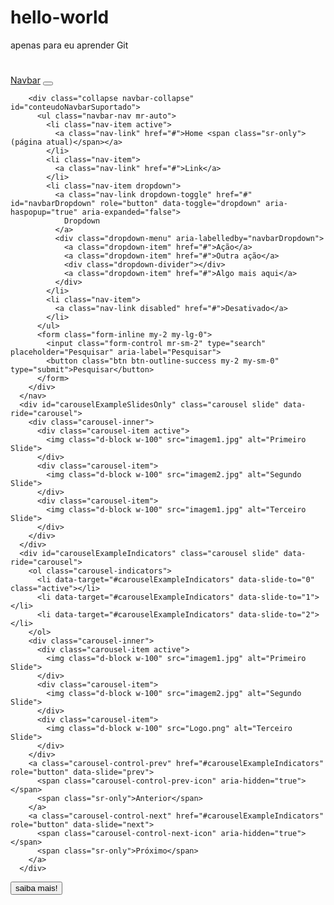 # hello-world
apenas para eu aprender Git
<!DOCTYPE html>
<html lang="pt-br">
<head>
    <meta charset="UTF-8">
    <meta name="viewport" content="width=device-width, initial-scale=1.0">
    <link rel="stylesheet" href="https://stackpath.bootstrapcdn.com/bootstrap/4.1.3/css/bootstrap.min.css" integrity="sha384-MCw98/SFnGE8fJT3GXwEOngsV7Zt27NXFoaoApmYm81iuXoPkFOJwJ8ERdknLPMO" crossorigin="anonymous">
    <title>Document</title>
    <h1></h1>
</head>
<body>
    <nav class="navbar navbar-expand-lg navbar-light bg- darck">
        <a class="navbar-brand" href="#">Navbar</a>
        <button class="navbar-toggler" type="button" data-toggle="collapse" data-target="#conteudoNavbarSuportado" aria-controls="conteudoNavbarSuportado" aria-expanded="false" aria-label="Alterna navegação">
          <span class="navbar-toggler-icon"></span>
        </button>
      
        <div class="collapse navbar-collapse" id="conteudoNavbarSuportado">
          <ul class="navbar-nav mr-auto">
            <li class="nav-item active">
              <a class="nav-link" href="#">Home <span class="sr-only">(página atual)</span></a>
            </li>
            <li class="nav-item">
              <a class="nav-link" href="#">Link</a>
            </li>
            <li class="nav-item dropdown">
              <a class="nav-link dropdown-toggle" href="#" id="navbarDropdown" role="button" data-toggle="dropdown" aria-haspopup="true" aria-expanded="false">
                Dropdown
              </a>
              <div class="dropdown-menu" aria-labelledby="navbarDropdown">
                <a class="dropdown-item" href="#">Ação</a>
                <a class="dropdown-item" href="#">Outra ação</a>
                <div class="dropdown-divider"></div>
                <a class="dropdown-item" href="#">Algo mais aqui</a>
              </div>
            </li>
            <li class="nav-item">
              <a class="nav-link disabled" href="#">Desativado</a>
            </li>
          </ul>
          <form class="form-inline my-2 my-lg-0">
            <input class="form-control mr-sm-2" type="search" placeholder="Pesquisar" aria-label="Pesquisar">
            <button class="btn btn-outline-success my-2 my-sm-0" type="submit">Pesquisar</button>
          </form>
        </div>
      </nav>
      <div id="carouselExampleSlidesOnly" class="carousel slide" data-ride="carousel">
        <div class="carousel-inner">
          <div class="carousel-item active">
            <img class="d-block w-100" src="imagem1.jpg" alt="Primeiro Slide">
          </div>
          <div class="carousel-item">
            <img class="d-block w-100" src="imagem2.jpg" alt="Segundo Slide">
          </div>
          <div class="carousel-item">
            <img class="d-block w-100" src="imagem1.jpg" alt="Terceiro Slide">
          </div>
        </div>
      </div>
      <div id="carouselExampleIndicators" class="carousel slide" data-ride="carousel">
        <ol class="carousel-indicators">
          <li data-target="#carouselExampleIndicators" data-slide-to="0" class="active"></li>
          <li data-target="#carouselExampleIndicators" data-slide-to="1"></li>
          <li data-target="#carouselExampleIndicators" data-slide-to="2"></li>
        </ol>
        <div class="carousel-inner">
          <div class="carousel-item active">
            <img class="d-block w-100" src="imagem1.jpg" alt="Primeiro Slide">
          </div>
          <div class="carousel-item">
            <img class="d-block w-100" src="imagem2.jpg" alt="Segundo Slide">
          </div>
          <div class="carousel-item">
            <img class="d-block w-100" src="Logo.png" alt="Terceiro Slide">
          </div>
        </div>
        <a class="carousel-control-prev" href="#carouselExampleIndicators" role="button" data-slide="prev">
          <span class="carousel-control-prev-icon" aria-hidden="true"></span>
          <span class="sr-only">Anterior</span>
        </a>
        <a class="carousel-control-next" href="#carouselExampleIndicators" role="button" data-slide="next">
          <span class="carousel-control-next-icon" aria-hidden="true"></span>
          <span class="sr-only">Próximo</span>
        </a>
      </div>
 <button type="button" class="btn btn-primary">saiba mais!</button>
    <script src="https://code.jquery.com/jquery-3.3.1.slim.min.js" integrity="sha384-q8i/X+965DzO0rT7abK41JStQIAqVgRVzpbzo5smXKp4YfRvH+8abtTE1Pi6jizo" crossorigin="anonymous"></script>
    <script src="https://cdnjs.cloudflare.com/ajax/libs/popper.js/1.14.3/umd/popper.min.js" integrity="sha384-ZMP7rVo3mIykV+2+9J3UJ46jBk0WLaUAdn689aCwoqbBJiSnjAK/l8WvCWPIPm49" crossorigin="anonymous"></script>
    <script src="https://stackpath.bootstrapcdn.com/bootstrap/4.1.3/js/bootstrap.min.js" integrity="sha384-ChfqqxuZUCnJSK3+MXmPNIyE6ZbWh2IMqE241rYiqJxyMiZ6OW/JmZQ5stwEULTy" crossorigin="anonymous"></script>
</body>
</html>
